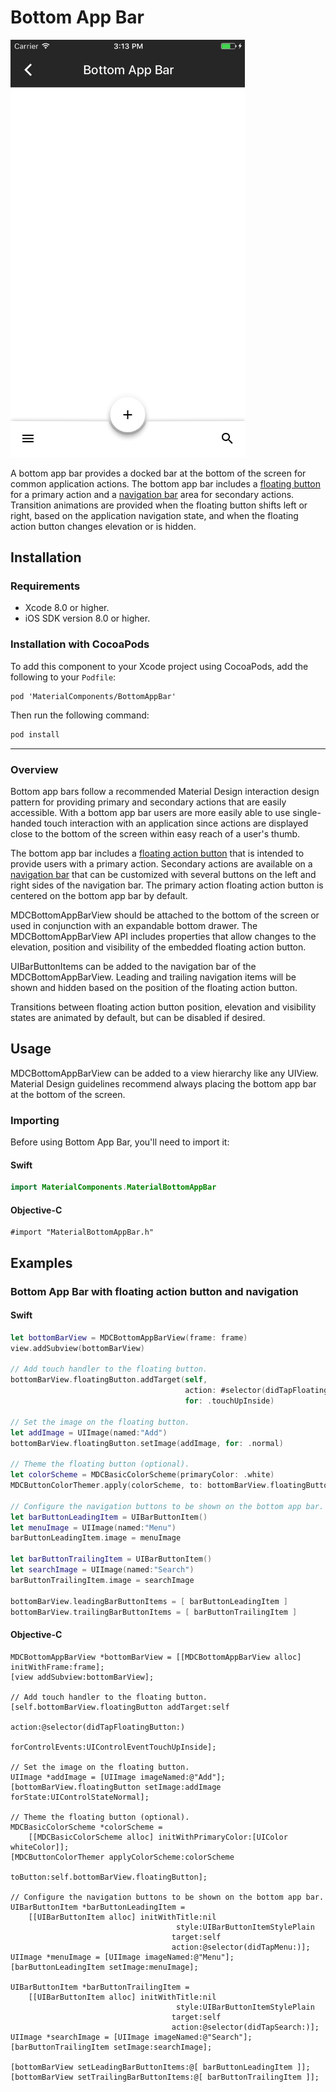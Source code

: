 <!--docs:
title: "Bottom App Bar"
layout: detail
section: components
excerpt: "Bottom app bar provides a bar at the bottom of the screen with primary action and navigation buttons."
icon_id: bottom_app_bar
path: /catalog/bottomappbar/
api_doc_root: true
-->

# Bottom App Bar

<div class="article__asset article__asset--screenshot">
  <img src="docs/assets/bottomappbar.png" alt="Text Fields" width="375">
</div>

A bottom app bar provides a docked bar at the bottom of the screen for common application actions. The bottom app bar includes a <a href="https://material.io/components/ios/catalog/buttons/api-docs/Classes/MDCFloatingButton.html">floating button</a> for a primary action and a <a href="https://material.io/components/ios/catalog/flexible-headers/navigation-bars/">navigation bar</a> area for secondary actions. Transition animations are provided when the floating button shifts left or right, based on the application navigation state, and when the floating action button changes elevation or is hidden.

## Installation

### Requirements

- Xcode 8.0 or higher.
- iOS SDK version 8.0 or higher.

### Installation with CocoaPods

To add this component to your Xcode project using CocoaPods, add the following to your `Podfile`:

~~~
pod 'MaterialComponents/BottomAppBar'
~~~

Then run the following command:

~~~ bash
pod install
~~~

- - -

### Overview

Bottom app bars follow a recommended Material Design interaction design pattern for providing primary and secondary actions that are easily accessible. With a bottom app bar users are more easily able to use single-handed touch interaction with an application since actions are displayed close to the bottom of the screen within easy reach of a user's thumb.

The bottom app bar includes a <a href="https://material.io/components/ios/catalog/buttons/api-docs/Classes/MDCFloatingButton.html">floating action button</a> that is intended to provide users with a primary action. Secondary actions are available on a <a href="https://material.io/components/ios/catalog/flexible-headers/navigation-bars/">navigation bar</a> that can be customized with several buttons on the left and right sides of the navigation bar. The primary action floating action button is centered on the bottom app bar by default.

MDCBottomAppBarView should be attached to the bottom of the screen or used in conjunction with an expandable bottom drawer. The MDCBottomAppBarView API includes properties that allow changes to the elevation, position and visibility of the embedded floating action button.

UIBarButtonItems can be added to the navigation bar of the MDCBottomAppBarView. Leading and trailing navigation items will be shown and hidden based on the position of the floating action button.

Transitions between floating action button position, elevation and visibility states are animated by default, but can be disabled if desired.

## Usage

MDCBottomAppBarView can be added to a view hierarchy like any UIView. Material Design guidelines recommend always placing the bottom app bar at the bottom of the screen.

### Importing

Before using Bottom App Bar, you'll need to import it:

<!--<div class="material-code-render" markdown="1">-->
#### Swift

``` swift
import MaterialComponents.MaterialBottomAppBar
```

#### Objective-C

``` objc
#import "MaterialBottomAppBar.h"
```
<!--</div>-->

## Examples

### Bottom App Bar with floating action button and navigation

<!--<div class="material-code-render" markdown="1">-->
#### Swift

``` swift
let bottomBarView = MDCBottomAppBarView(frame: frame)
view.addSubview(bottomBarView)

// Add touch handler to the floating button.
bottomBarView.floatingButton.addTarget(self,
                                       action: #selector(didTapFloatingButton(_:)),
                                       for: .touchUpInside)

// Set the image on the floating button.
let addImage = UIImage(named:"Add")
bottomBarView.floatingButton.setImage(addImage, for: .normal)

// Theme the floating button (optional).
let colorScheme = MDCBasicColorScheme(primaryColor: .white)
MDCButtonColorThemer.apply(colorScheme, to: bottomBarView.floatingButton)

// Configure the navigation buttons to be shown on the bottom app bar.
let barButtonLeadingItem = UIBarButtonItem()
let menuImage = UIImage(named:"Menu")
barButtonLeadingItem.image = menuImage

let barButtonTrailingItem = UIBarButtonItem()
let searchImage = UIImage(named:"Search")
barButtonTrailingItem.image = searchImage

bottomBarView.leadingBarButtonItems = [ barButtonLeadingItem ]
bottomBarView.trailingBarButtonItems = [ barButtonTrailingItem ]
```

#### Objective-C

``` objc
MDCBottomAppBarView *bottomBarView = [[MDCBottomAppBarView alloc] initWithFrame:frame];
[view addSubview:bottomBarView];

// Add touch handler to the floating button.
[self.bottomBarView.floatingButton addTarget:self
                                      action:@selector(didTapFloatingButton:)
                            forControlEvents:UIControlEventTouchUpInside];

// Set the image on the floating button.
UIImage *addImage = [UIImage imageNamed:@"Add"];
[bottomBarView.floatingButton setImage:addImage forState:UIControlStateNormal];

// Theme the floating button (optional).
MDCBasicColorScheme *colorScheme =
    [[MDCBasicColorScheme alloc] initWithPrimaryColor:[UIColor whiteColor]];
[MDCButtonColorThemer applyColorScheme:colorScheme 
                              toButton:self.bottomBarView.floatingButton];

// Configure the navigation buttons to be shown on the bottom app bar.
UIBarButtonItem *barButtonLeadingItem =
    [[UIBarButtonItem alloc] initWithTitle:nil
                                     style:UIBarButtonItemStylePlain
                                    target:self
                                    action:@selector(didTapMenu:)];
UIImage *menuImage = [UIImage imageNamed:@"Menu"];
[barButtonLeadingItem setImage:menuImage];

UIBarButtonItem *barButtonTrailingItem =
    [[UIBarButtonItem alloc] initWithTitle:nil
                                     style:UIBarButtonItemStylePlain
                                    target:self
                                    action:@selector(didTapSearch:)];
UIImage *searchImage = [UIImage imageNamed:@"Search"];
[barButtonTrailingItem setImage:searchImage];

[bottomBarView setLeadingBarButtonItems:@[ barButtonLeadingItem ]];
[bottomBarView setTrailingBarButtonItems:@[ barButtonTrailingItem ]];
```

<!--</div>-->

